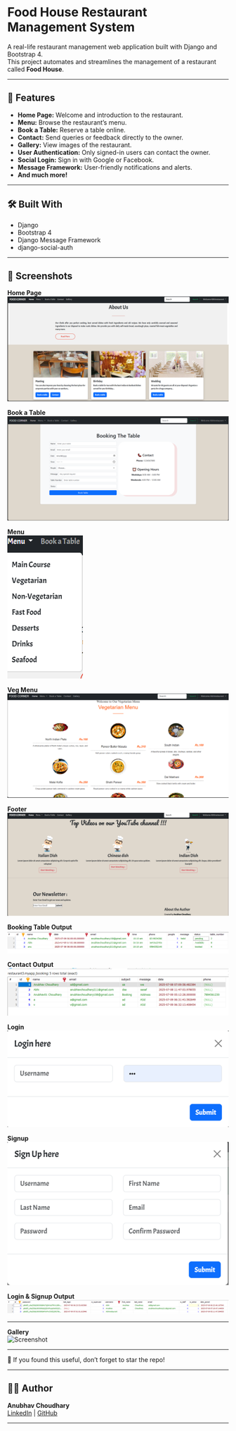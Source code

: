 # Food House Restaurant Management System

A real-life restaurant management web application built with Django and Bootstrap 4.  
This project automates and streamlines the management of a restaurant called **Food House**.

---

## 🚀 Features

- **Home Page:** Welcome and introduction to the restaurant.
- **Menu:** Browse the restaurant’s menu.
- **Book a Table:** Reserve a table online.
- **Contact:** Send queries or feedback directly to the owner.
- **Gallery:** View images of the restaurant.
- **User Authentication:** Only signed-in users can contact the owner.
- **Social Login:** Sign in with Google or Facebook.
- **Message Framework:** User-friendly notifications and alerts.
- **And much more!**

---

## 🛠️ Built With

- Django
- Bootstrap 4
- Django Message Framework
- django-social-auth

---

## 📸 Screenshots

**Home Page**  
![Screenshot](screenshot/home%20page.png)

**Book a Table**  
![Screenshot](screenshot/booking%20table.png)

**Menu**  
![Screenshot](screenshot/Menu.png)

**Veg Menu**  
![Screenshot](screenshot/veg%20memu.png)

**Footer**  
![Screenshot](screenshot/Front%20bottom.png)

**Booking Table Output**  
![Screenshot](screenshot/booking%20table%20output.png)

**Contact Output**  
![Screenshot](screenshot/contact%20output.png)

**Login**  
![Screenshot](screenshot/login%20page.png)

**Signup**  
![Screenshot](screenshot/signup%20page.png)

**Login & Signup Output**  
![Screenshot](screenshot/login&signin%20output.png)

---

**Gallery**  
![Screenshot](screenshot/gallery.png)

---

🌟 If you found this useful, don’t forget to star the repo!

---

## 👨‍💻 Author

**Anubhav Choudhary**  
[LinkedIn](https://www.linkedin.com/in/anubhav-choudhary-35b8ab254/) | [GitHub](https://github.com/ANUBHAV0112)

---